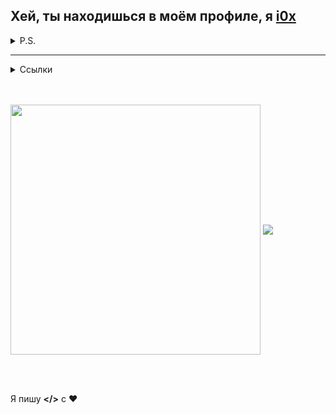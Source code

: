 ## Хей, ты находишься в моём профиле, я [i0x](https://github.com/opqgz/)
<details>
  <summary>P.S.</summary>
  Кто-то занял мой ник так что пришлось поставить себе другой: opqgz.
</details>

------
<details>
  <summary>Ссылки </summary>
  <a href="http://team748.ml">
  Мой сайт
  </a>
</details>
<br>
<br>

<a href="https://github.com/opqgz"><img width="400" align="center" src="https://github-readme-stats.anuraghazra1.vercel.app/api?username=opqgz&show_icons=true&include_all_commits=true&theme=dark"></a>
<a href="https://github.com/opqgz"><img align="center" src="https://github-readme-stats.anuraghazra1.vercel.app/api/top-langs/?username=opqgz&layout=compact&theme=dark" /></a>

<br><br>

Я пишу **</>** с ❤️
